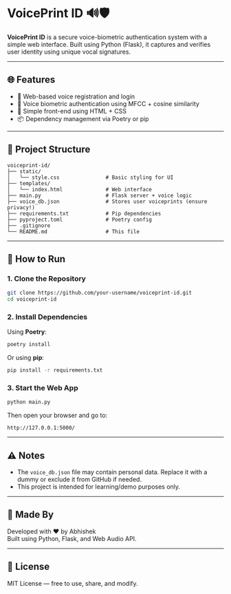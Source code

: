 
# VoicePrint ID 🔊🛡️

**VoicePrint ID** is a secure voice-biometric authentication system with a simple web interface. Built using Python (Flask), it captures and verifies user identity using unique vocal signatures.

---

## 🌐 Features

- 🎤 Web-based voice registration and login
- 🔐 Voice biometric authentication using MFCC + cosine similarity
- 🧠 Simple front-end using HTML + CSS
- 📦 Dependency management via Poetry or pip

---

## 📂 Project Structure

```
voiceprint-id/
├── static/
│   └── style.css               # Basic styling for UI
├── templates/
│   └── index.html              # Web interface
├── main.py                     # Flask server + voice logic
├── voice_db.json               # Stores user voiceprints (ensure privacy!)
├── requirements.txt            # Pip dependencies
├── pyproject.toml              # Poetry config
├── .gitignore
└── README.md                   # This file
```

---

## 🚀 How to Run

### 1. Clone the Repository

```bash
git clone https://github.com/your-username/voiceprint-id.git
cd voiceprint-id
```

### 2. Install Dependencies

Using **Poetry**:
```bash
poetry install
```

Or using **pip**:
```bash
pip install -r requirements.txt
```

### 3. Start the Web App

```bash
python main.py
```

Then open your browser and go to:
```
http://127.0.0.1:5000/
```

---

## ⚠️ Notes

- The `voice_db.json` file may contain personal data. Replace it with a dummy or exclude it from GitHub if needed.
- This project is intended for learning/demo purposes only.

---

## 🙌 Made By

Developed with ❤️ by Abhishek  
Built using Python, Flask, and Web Audio API.

---

## 📜 License

MIT License — free to use, share, and modify.

